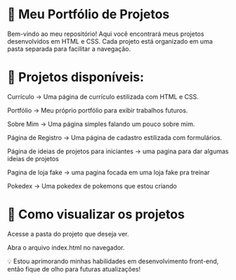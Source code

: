 # 📂 Meu Portfólio de Projetos
Bem-vindo ao meu repositório! Aqui você encontrará meus projetos desenvolvidos em HTML e CSS. Cada projeto está organizado em uma pasta separada para facilitar a navegação.

# 📌 Projetos disponíveis:

Currículo → Uma página de currículo estilizada com HTML e CSS.

Portfólio → Meu próprio portfólio para exibir trabalhos futuros.

Sobre Mim → Uma página simples falando um pouco sobre mim.

Página de Registro → Uma página de cadastro estilizada com formulários.

Página de ideias de projetos para iniciantes → uma pagina para dar algumas ideias de projetos

Pagina de loja fake → uma pagina focada em uma loja fake pra treinar

Pokedex → Uma pokedex de pokemons que estou criando

# 🚀 Como visualizar os projetos
Acesse a pasta do projeto que deseja ver.

Abra o arquivo index.html no navegador.

💡 Estou aprimorando minhas habilidades em desenvolvimento front-end, então fique de olho para futuras atualizações!
